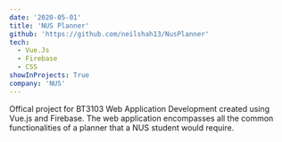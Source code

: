 ```yaml
---
date: '2020-05-01'
title: 'NUS Planner'
github: 'https://github.com/neilshah13/NusPlanner'
tech:
  - Vue.Js
  - Firebase
  - CSS
showInProjects: True
company: 'NUS'
---
```


Offical project for BT3103 Web Application Development created using Vue.js and Firebase. The web application encompasses all the common functionalities of a planner that a NUS student would require.